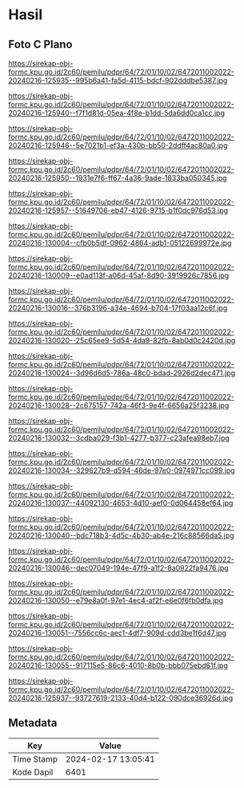 # Hasil

## Foto C Plano

https://sirekap-obj-formc.kpu.go.id/2c60/pemilu/pdpr/64/72/01/10/02/6472011002022-20240216-125935--995b6a41-fa5d-4115-bdcf-902dddbe5387.jpg

https://sirekap-obj-formc.kpu.go.id/2c60/pemilu/pdpr/64/72/01/10/02/6472011002022-20240216-125940--f7f1d81d-05ea-4f8e-b1dd-5da6dd0ca1cc.jpg

https://sirekap-obj-formc.kpu.go.id/2c60/pemilu/pdpr/64/72/01/10/02/6472011002022-20240216-125946--5e7021b1-ef3a-430b-bb50-2ddff4ac80a0.jpg

https://sirekap-obj-formc.kpu.go.id/2c60/pemilu/pdpr/64/72/01/10/02/6472011002022-20240216-125950--1931e7f6-ff67-4a36-9ade-1833ba050345.jpg

https://sirekap-obj-formc.kpu.go.id/2c60/pemilu/pdpr/64/72/01/10/02/6472011002022-20240216-125957--51649706-eb47-4126-9715-b1f0dc976d53.jpg

https://sirekap-obj-formc.kpu.go.id/2c60/pemilu/pdpr/64/72/01/10/02/6472011002022-20240216-130004--cfb0b5df-0962-4864-adb1-05122699972e.jpg

https://sirekap-obj-formc.kpu.go.id/2c60/pemilu/pdpr/64/72/01/10/02/6472011002022-20240216-130009--e0ad113f-a06d-45af-8d90-3919926c7856.jpg

https://sirekap-obj-formc.kpu.go.id/2c60/pemilu/pdpr/64/72/01/10/02/6472011002022-20240216-130016--376b3196-a34e-4694-b704-17f03aa12c6f.jpg

https://sirekap-obj-formc.kpu.go.id/2c60/pemilu/pdpr/64/72/01/10/02/6472011002022-20240216-130020--25c65ee9-5d54-4da9-82fb-8ab0d0c2420d.jpg

https://sirekap-obj-formc.kpu.go.id/2c60/pemilu/pdpr/64/72/01/10/02/6472011002022-20240216-130024--3d96d6d5-786a-48c0-bdad-2926d2dec471.jpg

https://sirekap-obj-formc.kpu.go.id/2c60/pemilu/pdpr/64/72/01/10/02/6472011002022-20240216-130028--2c675157-742a-46f3-9e4f-6656a25f3238.jpg

https://sirekap-obj-formc.kpu.go.id/2c60/pemilu/pdpr/64/72/01/10/02/6472011002022-20240216-130032--3cdba029-f3b1-4277-b377-c23afea98eb7.jpg

https://sirekap-obj-formc.kpu.go.id/2c60/pemilu/pdpr/64/72/01/10/02/6472011002022-20240216-130034--329627b9-d594-46de-97e0-0974971cc099.jpg

https://sirekap-obj-formc.kpu.go.id/2c60/pemilu/pdpr/64/72/01/10/02/6472011002022-20240216-130037--44092130-4653-4d10-aef0-0d064458ef64.jpg

https://sirekap-obj-formc.kpu.go.id/2c60/pemilu/pdpr/64/72/01/10/02/6472011002022-20240216-130040--bdc718b3-4d5c-4b30-ab4e-216c88566da5.jpg

https://sirekap-obj-formc.kpu.go.id/2c60/pemilu/pdpr/64/72/01/10/02/6472011002022-20240216-130046--dec07049-194e-47f9-a1f2-8a0922fa9476.jpg

https://sirekap-obj-formc.kpu.go.id/2c60/pemilu/pdpr/64/72/01/10/02/6472011002022-20240216-130050--e79e8a0f-97e1-4ec4-af2f-e6e0f6fb0dfa.jpg

https://sirekap-obj-formc.kpu.go.id/2c60/pemilu/pdpr/64/72/01/10/02/6472011002022-20240216-130051--7556cc6c-aec1-4df7-909d-cdd3be1f6d47.jpg

https://sirekap-obj-formc.kpu.go.id/2c60/pemilu/pdpr/64/72/01/10/02/6472011002022-20240216-130055--917115e5-86c6-4010-8b0b-bbb075ebd61f.jpg

https://sirekap-obj-formc.kpu.go.id/2c60/pemilu/pdpr/64/72/01/10/02/6472011002022-20240216-125937--93727619-2133-40d4-b122-090dce36926d.jpg


## Metadata

| Key        | Value               |
| ---------- | ------------------- |
| Time Stamp | 2024-02-17 13:05:41 |
| Kode Dapil | 6401                |



